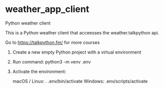 # weather_app_client
Python weather client

This is a Python weather client that acceesses the weather.talkpython api.

Go to https://talkpython.fm/ for more courses

1. Create a new empty Python project with a virtual environment

2. Run command: python3 -m venv .env 

3. Activate the environment:

    macOS / Linux: . .env/bin/activate
    Windows: .env/scripts/activate

